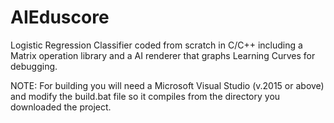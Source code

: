 # AIEduscore
Logistic Regression Classifier coded from scratch in C/C++ including a Matrix operation library and a AI renderer that graphs Learning Curves for debugging.

NOTE: For building you will need a Microsoft Visual Studio (v.2015 or above) and modify the build.bat file so it compiles from the directory you downloaded the project.

